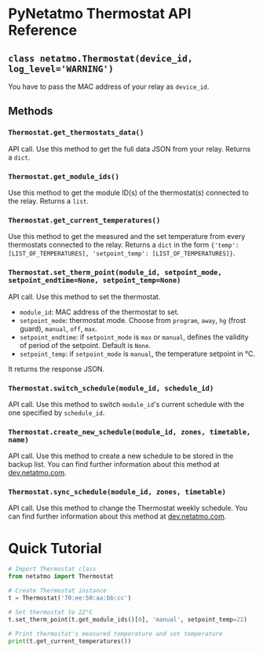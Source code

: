 # PyNetatmo Thermostat API Reference

## `class netatmo.Thermostat(device_id, log_level='WARNING')`
You have to pass the MAC address of your relay as `device_id`.

## Methods

### `Thermostat.get_thermostats_data()`
API call. Use this method to get the full data JSON from your relay. Returns a `dict`.

### `Thermostat.get_module_ids()`
Use this method to get the module ID(s) of the thermostat(s) connected to the relay. Returns a `list`.

### `Thermostat.get_current_temperatures()`
Use this method to get the measured and the set temperature from every thermostats connected to the relay. Returns a `dict` in the form `{'temp': [LIST_OF_TEMPERATURES], 'setpoint_temp': [LIST_OF_TEMPERATURES]}`.

### `Thermostat.set_therm_point(module_id, setpoint_mode, setpoint_endtime=None, setpoint_temp=None)`
API call. Use this method to set the thermostat.
- `module_id`: MAC address of the thermostat to set.
- `setpoint_mode`: thermostat mode. Choose from `program`, `away`, `hg` (frost guard), `manual`, `off`, `max`.
- `setpoint_endtime`: if `setpoint_mode` is `max` or `manual`, defines the validity of period of the setpoint. Default is `None`.
- `setpoint_temp`: if `setpoint_mode` is `manual`, the temperature setpoint in °C.

It returns the response JSON.

### `Thermostat.switch_schedule(module_id, schedule_id)`
API call. Use this method to switch `module_id`'s current schedule with the one specified by `schedule_id`.

### `Thermostat.create_new_schedule(module_id, zones, timetable, name)`
API call. Use this method to create a new schedule to be stored in the backup list. You can find further information about this method at [dev.netatmo.com](https://dev.netatmo.com/dev/resources/technical/reference/thermostat/createnewschedule).

### `Thermostat.sync_schedule(module_id, zones, timetable)`
API call. Use this method to change the Thermostat weekly schedule. You can find further information about this method at [dev.netatmo.com](https://dev.netatmo.com/dev/resources/technical/reference/thermostat/syncschedule).


# Quick Tutorial

```python
# Import Thermostat class
from netatmo import Thermostat

# Create Thermostat instance
t = Thermostat('70:ee:50:aa:bb:cc')

# Set thermostat to 22°C
t.set_therm_point(t.get_module_ids()[0], 'manual', setpoint_temp=22)

# Print thermostat's measured temperature and set temperature
print(t.get_current_temperatures())
```